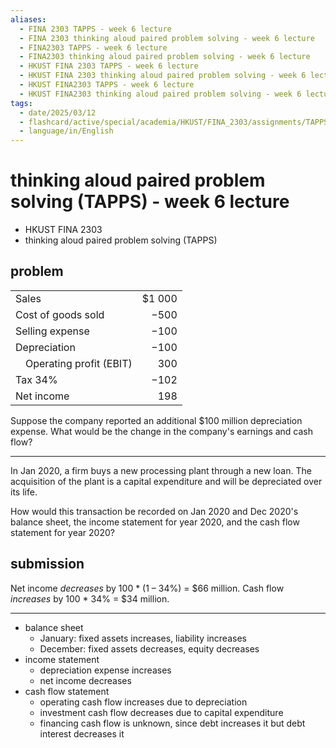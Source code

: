 ```yaml
---
aliases:
  - FINA 2303 TAPPS - week 6 lecture
  - FINA 2303 thinking aloud paired problem solving - week 6 lecture
  - FINA2303 TAPPS - week 6 lecture
  - FINA2303 thinking aloud paired problem solving - week 6 lecture
  - HKUST FINA 2303 TAPPS - week 6 lecture
  - HKUST FINA 2303 thinking aloud paired problem solving - week 6 lecture
  - HKUST FINA2303 TAPPS - week 6 lecture
  - HKUST FINA2303 thinking aloud paired problem solving - week 6 lecture
tags:
  - date/2025/03/12
  - flashcard/active/special/academia/HKUST/FINA_2303/assignments/TAPPS/week_6_lecture
  - language/in/English
---
```


# thinking aloud paired problem solving (TAPPS) - week 6 lecture

- HKUST FINA 2303
- thinking aloud paired problem solving (TAPPS)

## problem

|                                 |              |
| ------------------------------- | ------------:|
| Sales                           | \$1&nbsp;000 |
| Cost of goods sold              | −500         |
| Selling expense                 | −100         |
| Depreciation                    | −100         |
| &emsp;Operating profit \(EBIT\) | 300          |
| Tax 34%                         | −102         |
| Net income                      | 198          |

Suppose the company reported an additional \$100 million depreciation expense. What would be the change in the company's earnings and cash flow?

---

In Jan 2020, a firm buys a new processing plant through a new loan. The acquisition of the plant is a capital expenditure and will be depreciated over its life.

How would this transaction be recorded on Jan 2020 and Dec 2020's balance sheet, the income statement for year 2020, and the cash flow statement for year 2020?

## submission

Net income _decreases_ by 100 \* \(1 – 34%\) = \$66 million. Cash flow _increases_ by 100 \* 34% = \$34 million.

---

- balance sheet
  - January: fixed assets increases, liability increases
  - December: fixed assets decreases, equity decreases
- income statement
  - depreciation expense increases
  - net income decreases
- cash flow statement
  - operating cash flow increases due to depreciation
  - investment cash flow decreases due to capital expenditure
  - financing cash flow is unknown, since debt increases it but debt interest decreases it
